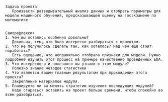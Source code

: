     Задача проекта:
       Произвести разведывательный анализ данных и отобрать параметры для модели машинного обучения, предсказывающей оценку на госэкзамене по математике


    Саморефлексия
    1. Чем вы остались особенно довольны?
       Довольна, тем, что было интересно разбираться с проектом.
    2. Что не получилось сделать так, как хотелось? Над чем ещё стоит поработать?
       Есть ощущение, что неправильно отобрала признаки для модели. Нужно подробнее изучить этот процесс на примере качественно проведенных EDA.
    3. Что интересного и полезного вы узнали в этом модуле?
       Полезно знание методов статистики
    4. Что является вашим главным результатом при прохождении этого проекта?
       Закрепление материалов модуля.
    5. Планируете ли вы менять стратегию изучения последующих модулей?
       Надо стараться оставить на проект больше времени, чтобы спокойно во всем разобраться.

  
